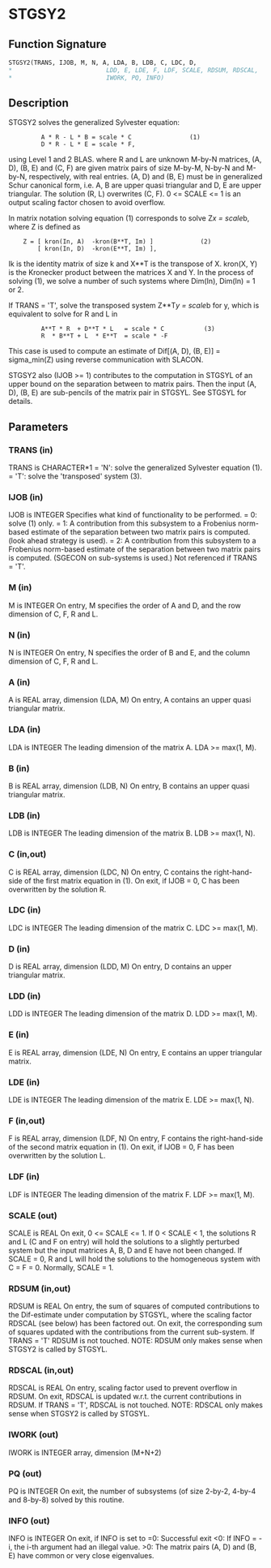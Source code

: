 # STGSY2

## Function Signature

```fortran
STGSY2(TRANS, IJOB, M, N, A, LDA, B, LDB, C, LDC, D,
*                          LDD, E, LDE, F, LDF, SCALE, RDSUM, RDSCAL,
*                          IWORK, PQ, INFO)
```

## Description


 STGSY2 solves the generalized Sylvester equation:

             A * R - L * B = scale * C                (1)
             D * R - L * E = scale * F,

 using Level 1 and 2 BLAS. where R and L are unknown M-by-N matrices,
 (A, D), (B, E) and (C, F) are given matrix pairs of size M-by-M,
 N-by-N and M-by-N, respectively, with real entries. (A, D) and (B, E)
 must be in generalized Schur canonical form, i.e. A, B are upper
 quasi triangular and D, E are upper triangular. The solution (R, L)
 overwrites (C, F). 0 <= SCALE <= 1 is an output scaling factor
 chosen to avoid overflow.

 In matrix notation solving equation (1) corresponds to solve
 Z*x = scale*b, where Z is defined as

        Z = [ kron(In, A)  -kron(B**T, Im) ]             (2)
            [ kron(In, D)  -kron(E**T, Im) ],

 Ik is the identity matrix of size k and X**T is the transpose of X.
 kron(X, Y) is the Kronecker product between the matrices X and Y.
 In the process of solving (1), we solve a number of such systems
 where Dim(In), Dim(In) = 1 or 2.

 If TRANS = 'T', solve the transposed system Z**T*y = scale*b for y,
 which is equivalent to solve for R and L in

             A**T * R  + D**T * L   = scale * C           (3)
             R  * B**T + L  * E**T  = scale * -F

 This case is used to compute an estimate of Dif[(A, D), (B, E)] =
 sigma_min(Z) using reverse communication with SLACON.

 STGSY2 also (IJOB >= 1) contributes to the computation in STGSYL
 of an upper bound on the separation between to matrix pairs. Then
 the input (A, D), (B, E) are sub-pencils of the matrix pair in
 STGSYL. See STGSYL for details.

## Parameters

### TRANS (in)

TRANS is CHARACTER*1 = 'N': solve the generalized Sylvester equation (1). = 'T': solve the 'transposed' system (3).

### IJOB (in)

IJOB is INTEGER Specifies what kind of functionality to be performed. = 0: solve (1) only. = 1: A contribution from this subsystem to a Frobenius norm-based estimate of the separation between two matrix pairs is computed. (look ahead strategy is used). = 2: A contribution from this subsystem to a Frobenius norm-based estimate of the separation between two matrix pairs is computed. (SGECON on sub-systems is used.) Not referenced if TRANS = 'T'.

### M (in)

M is INTEGER On entry, M specifies the order of A and D, and the row dimension of C, F, R and L.

### N (in)

N is INTEGER On entry, N specifies the order of B and E, and the column dimension of C, F, R and L.

### A (in)

A is REAL array, dimension (LDA, M) On entry, A contains an upper quasi triangular matrix.

### LDA (in)

LDA is INTEGER The leading dimension of the matrix A. LDA >= max(1, M).

### B (in)

B is REAL array, dimension (LDB, N) On entry, B contains an upper quasi triangular matrix.

### LDB (in)

LDB is INTEGER The leading dimension of the matrix B. LDB >= max(1, N).

### C (in,out)

C is REAL array, dimension (LDC, N) On entry, C contains the right-hand-side of the first matrix equation in (1). On exit, if IJOB = 0, C has been overwritten by the solution R.

### LDC (in)

LDC is INTEGER The leading dimension of the matrix C. LDC >= max(1, M).

### D (in)

D is REAL array, dimension (LDD, M) On entry, D contains an upper triangular matrix.

### LDD (in)

LDD is INTEGER The leading dimension of the matrix D. LDD >= max(1, M).

### E (in)

E is REAL array, dimension (LDE, N) On entry, E contains an upper triangular matrix.

### LDE (in)

LDE is INTEGER The leading dimension of the matrix E. LDE >= max(1, N).

### F (in,out)

F is REAL array, dimension (LDF, N) On entry, F contains the right-hand-side of the second matrix equation in (1). On exit, if IJOB = 0, F has been overwritten by the solution L.

### LDF (in)

LDF is INTEGER The leading dimension of the matrix F. LDF >= max(1, M).

### SCALE (out)

SCALE is REAL On exit, 0 <= SCALE <= 1. If 0 < SCALE < 1, the solutions R and L (C and F on entry) will hold the solutions to a slightly perturbed system but the input matrices A, B, D and E have not been changed. If SCALE = 0, R and L will hold the solutions to the homogeneous system with C = F = 0. Normally, SCALE = 1.

### RDSUM (in,out)

RDSUM is REAL On entry, the sum of squares of computed contributions to the Dif-estimate under computation by STGSYL, where the scaling factor RDSCAL (see below) has been factored out. On exit, the corresponding sum of squares updated with the contributions from the current sub-system. If TRANS = 'T' RDSUM is not touched. NOTE: RDSUM only makes sense when STGSY2 is called by STGSYL.

### RDSCAL (in,out)

RDSCAL is REAL On entry, scaling factor used to prevent overflow in RDSUM. On exit, RDSCAL is updated w.r.t. the current contributions in RDSUM. If TRANS = 'T', RDSCAL is not touched. NOTE: RDSCAL only makes sense when STGSY2 is called by STGSYL.

### IWORK (out)

IWORK is INTEGER array, dimension (M+N+2)

### PQ (out)

PQ is INTEGER On exit, the number of subsystems (of size 2-by-2, 4-by-4 and 8-by-8) solved by this routine.

### INFO (out)

INFO is INTEGER On exit, if INFO is set to =0: Successful exit <0: If INFO = -i, the i-th argument had an illegal value. >0: The matrix pairs (A, D) and (B, E) have common or very close eigenvalues.

